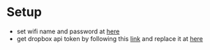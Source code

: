 
# Setup
- set wifi name and password at [here](https://github.com/Techyhans/esp32-video/blob/main/settings.h#L20-L21)
- get dropbox api token by following this [link](http://99rabbits.com/get-dropbox-access-token/) and replace it at [here](https://github.com/Techyhans/esp32-video/blob/main/settings.h#L48)

